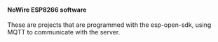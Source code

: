 #### NoWire ESP8266 software
These are projects that are programmed with the esp-open-sdk, using MQTT to communicate with the server.

